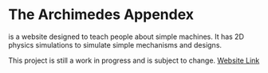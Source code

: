 # The Archimedes Appendex
is a website designed to teach people about simple machines. It has 2D physics simulations to simulate simple mechanisms and designs.

This project is still a work in progress and is subject to change.
[Website Link]()
